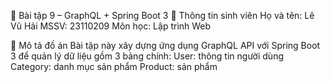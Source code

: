 📘 Bài tập 9 – GraphQL + Spring Boot 3
👤 Thông tin sinh viên
  Họ và tên: Lê Vũ Hải
  MSSV: 23110209
  Môn học: Lập trình Web

📌 Mô tả đồ án
Bài tập này xây dựng ứng dụng GraphQL API với Spring Boot 3 để quản lý dữ liệu gồm 3 bảng chính:
User: thông tin người dùng
Category: danh mục sản phẩm
Product: sản phẩm
